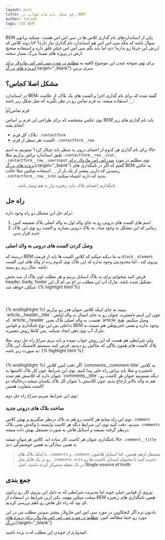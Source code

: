 ```yaml
---
layout: post
title: رفع مشکل نام های طولانی در BEM
author: farzad
tags: CSS BEM
---
```


BEM یکی از استانداردهای نام گذاری کلاس ها در سی اس اس هست. ممکنه براتون سوال باشه که مگه سی اس اس هم استاندارد نام گذاری نیاز داره؟ ۴تا دونه کلاس که ارزش این حرفا رو نداره! :دی
اما باید بگم سی اس اس خیلی قلق داره و استفاده صحیح ازش در پروژه های نسبتا بزرگ بسیار سخته.

 برای بهتر متوجه شدن این موضوع کافیه به
[مطلبم در مورد سی اس اس ماژولار برای پروژه های بزرگ](/سی-اس-اس-ماژولار-برای-پروژه-های-بزرگ/){:target="_blank"}
سری بزنین.

## مشکل اصلا کجاس؟
در استاندارد BEM، گفته شده که برای نام گذاری اجزا و المنت های یک بلاک، از علامت `__` استفاده میشه. یه فرم تماس رو در نظر بگیرید که مثل شکل زیر باشه:

![فرم تماس](https://image.ibb.co/gFjkLa/contact_form.jpg "فرم تماس")

توی عکس مشخصه که برای طراحی این فرم بر اساس BEM باید نام گذاری های زیر انجام بشه:
* بلاک: کل فرم: `.contactform`
* المنت: هر سطر از فرم: `.contactform__row`

حالا برای نام گذاری هر کدوم از اعضای درون یه سطر باید چیکار کرد؟ میتونیم یه اسم طبق استاندارد براش بزاریم مثلا `.contactform__row__icon` , ‍‍`.contactform__row__userinput`
  توی مطلبم در مورد [سی اس اس ماژولار برای پروژه های بزرگ](/سی-اس-اس-ماژولار-برای-پروژه-های-بزرگ/){:target="_blank"} گفتم که اگر در نامگذاری های BEM به حالتی رسیدین که دارین بیشتر از یک بار از `__` استفاده میکنین مثلا حالت `.contactform__row__icon` بدنید که دارید اشتباه میکنید.

> نامگذاری اعضای بلاک نباید زنجیره وار به هم وصل باشه

## راه حل

برای حل این مشکل دو راه وجود داره:
1. اسم های المنت های درونی رو به جای والد اول به والد اصلی بلاک ضمیمه کنین
2. زمانی که این مشکل به وجود میاد، یه بلاک درونی بسازید و المنت رو توی این بلاک جدید قرار بدین

### وصل کردن المنت های درونی به والد اصلی
درسته که BEM به ما دیکته میکنه که کلاس المنت ها باید از فرمت `block__element` پیروی کنه ، اما محدودیتی وجود نداره که این بلاک توی کدوم رده از والد های اون المنت باشه. مثال زیر رو ببینید:

فرض کنید میخوایم برای یه بلاگ استایل بزنیم و هر مطلب اون بلاگ از سه بخش header, body, footer تشکیل شده باشه. مارک آپ این مطلب در اچ تی ام ال این شکلی خواهد شد:
{% highlight html %}
<article class="article">
  <header class="article__header">
    <h1 class="article__title"></h1>
  </header>
</article>
{% endhighlight %}
ببینید به جای اینکه کلاس عنوان هدر رو بزاریم `article__header__title`، چون این اسم نامعتبره، عنوان رو به جای اتصال به والد اولش که `article__header` هست، به والد اصلی بلاک یعنی `article` وصل میکنیم. هیج تداخلی بین این نوع نامگذاری و قوانین BEM وجود نداره و معنی نامربوطی هم نسبت به مارک آپ توی ذهن ایجاد نمیکنه. پس کاملا روش معتبریه.

ولی شرایطی هم هست که این روش جواب نمیده و باید بریم سراغ راه حل دوم. مثلا بلاک کامنت های همون بلاگی که مثالش رو دیدیم. فرض کنید سیستم کامنتینگ این بلاگ به صورت زیر باشه:
{% highlight html %}
<section class="comments">
  <h2 class="comments__title"></h2>
  <article class="comments__comment">
    <h3 class="comments__comment-title"></h3>
  </article>
  <article class="comments__comment">
    <h3 class="comments__comment-title"></h3>
  </article>
  <!-- ... -->
</section>
{% endhighlight %}
اگر دقت کنین کلاس `comments__comment-title` یه کلاس نامعتبره و مثلا باید براش راه حلی پیدا کنیم. توی این شرایط چون کل بلاک کامنتها یه عنوان داره که کلاسش هم شده `comments__title`، دیگه نمیتونیم عنوان هر کامنت رو هم به والد بالاتر ارجاع بدیم. چون کلاسش با عنوان کل بلاک یکسان میشه درحالیکه دو المنت متفاوت هستن!

توی این شرایط میریم سراغ راه حل دوم:

### ساخت بلاک های درونی جدید
توی این راه میایم هر کامنت رو هم یه بلاک درنظر میگیریم و بهش کلاس `.comment` میدیم. دقت کنید توی این شرایط دیگه هر کامنت وابسته با والدش یعنی بلاک `.comments` درنظر گرفته نمیشه و استایل هاش به صورت مستقل بهش داده میشه.

حالا نامگذاری عنوان هر کامنت کار ساده ایه. کلاس هرعنوان میشه ‍‍`.comment__title` به همین سادگی یه همین خوشمزگی :دی

> با اینکه بلاک های `.comments`  و `.comment` مستقل ازهم هستن،‌ اما استایل هاشون رو در یک فایل مثل `_comments.scss` ذخیره کنید تا محتوای استایل کامنت ها رو در یک نقطه متمرکز کرده باشید. اصل __Single source of truth__

## جمع بندی

پیروی از قوانین خیلی خوبه اما مدیریت شرایطی که به دلیل این پیروی کار رو براتون سخت میکنن مهمه. یکی ازین شرایط در استفاده از BEM همین نامگذاری های زنجیره ای بود که راه حل هاش رو باهم بررسی کردیم.

یادتون نره اگر کنجکاوین در مورد سی اس اس ماژولار بیشتر بدونین مطلب من در این مورد رو حتما مطالعه کنین.
[مطلبم در مورد سی اس اس ماژولار برای پروژه های بزرگ](/سی-اس-اس-ماژولار-برای-پروژه-های-بزرگ/){:target="_blank"}

امیدوارم از خوندن این مطلب لذت برده باشید.
